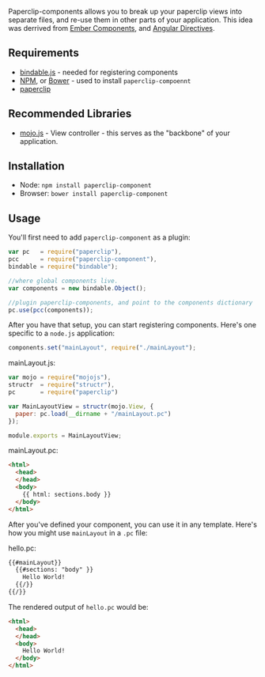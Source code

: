 Paperclip-components allows you to break up your paperclip views into separate files, and re-use them in other parts 
of your application. This idea was derrived from [Ember Components](http://emberjs.com/api/classes/Ember.Component.html),
and [Angular Directives](http://docs.angularjs.org/guide/directive).

## Requirements

- [bindable.js](https://github.com/classdojo/bindable.js) - needed for registering components
- [NPM](http://nodejs.org), or [Bower](http://bower.io) - used to install `paperclip-compoennt`
- [paperclip](https://github.com/classdojo/paperclip.js)


## Recommended Libraries

- [mojo.js](http://github.com/classdojo/mojo.js) - View controller - this serves as the "backbone" of your application.


## Installation

- Node: `npm install paperclip-component`
- Browser: `bower install paperclip-component`

## Usage

You'll first need to add `paperclip-component` as a plugin:

```javascript
var pc   = require("paperclip"),
pcc      = require("paperclip-component"),
bindable = require("bindable");

//where global components live.
var components = new bindable.Object();

//plugin paperclip-components, and point to the components dictionary
pc.use(pcc(components));
```

After you have that setup, you can start registering components. Here's one specific to a `node.js` application:

```javascript
components.set("mainLayout", require("./mainLayout");
```

mainLayout.js:

```javascript
var mojo = require("mojojs"),
structr  = require("structr"),
pc       = require("paperclip")

var MainLayoutView = structr(mojo.View, {
  paper: pc.load(__dirname + "/mainLayout.pc")
});

module.exports = MainLayoutView;
```

mainLayout.pc:

```html
<html>
  <head>
  </head>
  <body>
    {{ html: sections.body }}
  </body>
</html>
```

After you've defined your component, you can use it in any template. Here's how you might use `mainLayout` in a `.pc` file:

hello.pc:

```html
{{#mainLayout}}
  {{#sections: "body" }}
    Hello World!
  {{/}}
{{/}}
```

The rendered output of `hello.pc` would be:

```html
<html>
  <head>
  </head>
  <body>
    Hello World!
  </body>
</html>
```






